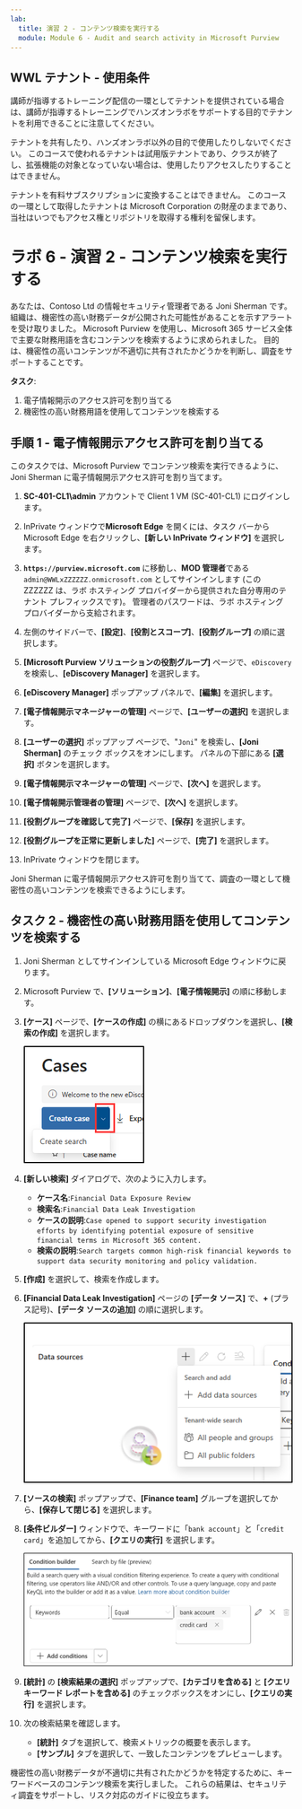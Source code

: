 ```yaml
---
lab:
  title: 演習 2 - コンテンツ検索を実行する
  module: Module 6 - Audit and search activity in Microsoft Purview
---
```


## WWL テナント - 使用条件

講師が指導するトレーニング配信の一環としてテナントを提供されている場合は、講師が指導するトレーニングでハンズオンラボをサポートする目的でテナントを利用できることに注意してください。

テナントを共有したり、ハンズオンラボ以外の目的で使用したりしないでください。 このコースで使われるテナントは試用版テナントであり、クラスが終了し、拡張機能の対象となっていない場合は、使用したりアクセスしたりすることはできません。

テナントを有料サブスクリプションに変換することはできません。 このコースの一環として取得したテナントは Microsoft Corporation の財産のままであり、当社はいつでもアクセス権とリポジトリを取得する権利を留保します。

# ラボ 6 - 演習 2 - コンテンツ検索を実行する

あなたは、Contoso Ltd の情報セキュリティ管理者である Joni Sherman です。組織は、機密性の高い財務データが公開された可能性があることを示すアラートを受け取りました。 Microsoft Purview を使用し、Microsoft 365 サービス全体で主要な財務用語を含むコンテンツを検索するように求められました。 目的は、機密性の高いコンテンツが不適切に共有されたかどうかを判断し、調査をサポートすることです。

**タスク**:

1. 電子情報開示のアクセス許可を割り当てる
1. 機密性の高い財務用語を使用してコンテンツを検索する

## 手順 1 - 電子情報開示アクセス許可を割り当てる

このタスクでは、Microsoft Purview でコンテンツ検索を実行できるように、Joni Sherman に電子情報開示アクセス許可を割り当てます。

1. **SC-401-CL1\admin** アカウントで Client 1 VM (SC-401-CL1) にログインします。

1. InPrivate ウィンドウで**Microsoft Edge** を開くには、タスク バーから Microsoft Edge を右クリックし、**[新しい InPrivate ウィンドウ]** を選択します。

1. **`https://purview.microsoft.com`** に移動し、**MOD 管理者**である`admin@WWLxZZZZZZ.onmicrosoft.com` としてサインインします (この ZZZZZZ は、ラボ ホスティング プロバイダーから提供された自分専用のテナント プレフィックスです)。 管理者のパスワードは、ラボ ホスティング プロバイダーから支給されます。

1. 左側のサイドバーで、**[設定]**、**[役割とスコープ]**、**[役割グループ]** の順に選択します。

1. **[Microsoft Purview ソリューションの役割グループ]** ページで、`eDiscovery` を検索し、**[eDiscovery Manager]** を選択します。

1. **[eDiscovery Manager]** ポップアップ パネルで、**[編集]** を選択します。

1. **[電子情報開示マネージャーの管理]** ページで、**[ユーザーの選択]** を選択します。

1. **[ユーザーの選択]** ポップアップ ページで、"`Joni`" を検索し、**[Joni Sherman]** のチェック ボックスをオンにします。 パネルの下部にある **[選択]** ボタンを選択します。

1. **[電子情報開示マネージャーの管理]** ページで、**[次へ]** を選択します。

1. **[電子情報開示管理者の管理]** ページで、**[次へ]** を選択します。

1. **[役割グループを確認して完了]** ページで、**[保存]** を選択します。

1. **[役割グループを正常に更新しました]** ページで、**[完了]** を選択します。

1. InPrivate ウィンドウを閉じます。

Joni Sherman に電子情報開示アクセス許可を割り当てて、調査の一環として機密性の高いコンテンツを検索できるようにします。

## タスク 2 - 機密性の高い財務用語を使用してコンテンツを検索する

1. Joni Sherman としてサインインしている Microsoft Edge ウィンドウに戻ります。

1. Microsoft Purview で、**[ソリューション]**、**[電子情報開示]** の順に移動します。

1. **[ケース]** ページで、**[ケースの作成]** の横にあるドロップダウンを選択し、**[検索の作成]** を選択します。

   ![電子情報開示で検索を作成する場所を示すスクリーンショット。](../Media/ediscovery-create-search.png)

1. **[新しい検索]** ダイアログで、次のように入力します。

   - **ケース名**:`Financial Data Exposure Review`
   - **検索名**:`Financial Data Leak Investigation`
   - **ケースの説明**:`Case opened to support security investigation efforts by identifying potential exposure of sensitive financial terms in Microsoft 365 content.`
   - **検索の説明**:`Search targets common high-risk financial keywords to support data security monitoring and policy validation.`

1. **[作成]** を選択して、検索を作成します。

1. **[Financial Data Leak Investigation]** ページの **[データ ソース]** で、**+** (プラス記号)、**[データ ソースの追加]** の順に選択します。

   ![コンテンツ検索で [データ ソースの追加] を示すスクリーンショット。](../Media/content-search-data-sources.png)

1. **[ソースの検索]** ポップアップで、**[Finance team]** グループを選択してから、**[保存して閉じる]** を選択します。

1. **[条件ビルダー]** ウィンドウで、キーワードに「`bank account`」と「`credit card`」を追加してから、**[クエリの実行]** を選択します。

   ![コンテンツ検索の条件ビルダーを示すスクリーンショット。](../Media/content-search-query-builder.png)

1. **[統計]** の **[検索結果の選択]** ポップアップで、**[カテゴリを含める]** と **[クエリ キーワード レポートを含める]** のチェックボックスをオンにし、**[クエリの実行]** を選択します。

1. 次の検索結果を確認します。

   - **[統計]** タブを選択して、検索メトリックの概要を表示します。
   - **[サンプル]** タブを選択して、一致したコンテンツをプレビューします。

機密性の高い財務データが不適切に共有されたかどうかを特定するために、キーワードベースのコンテンツ検索を実行しました。 これらの結果は、セキュリティ調査をサポートし、リスク対応のガイドに役立ちます。

